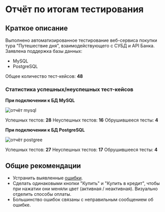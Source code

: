 # Отчёт по итогам тестирования
## Краткое описание
Выполнено автоматизированное тестирование веб-сервиса покупки тура "Путешествие дня", взаимодействующего с СУБД и API Банка. Заявлена поддержка базы данных:
* MySQL
* PostgreSQL

Общее количество тест-кейсов: **48**

### Статистика успешных/неуспешных тест-кейсов

**При подключении к БД MySQL**

![отчёт mysql](https://github.com/user-attachments/assets/21509fc5-f5f0-4589-8306-2ed39365bee9)

Успешных тестов: **28**
Неуспешных тестов: **16**
Обрушившееся тесты: **4**

**При подключении к БД PostgreSQL**

![отчёт postgree](https://github.com/user-attachments/assets/1b8142d9-ac2a-487a-bfeb-e0ebc954282f)

Успешных тестов: **27**
Неуспешных тестов: **17**
Обрушившееся тесты: **4**


## Общие рекомендации
* Устранить выявленные [ошибки](https://github.com/ElenaLilu/QA_Diploma_Imyarekova/issues).
* Сделать одинаковыми кнопки "Купить" и "Купить в кредит", чтобы при нажатии они меняли цвет (активная / неактивная). Визуально отделить способы оплаты.
* Большинство ошибок связаны с неправильным сообщением об ошибке.
